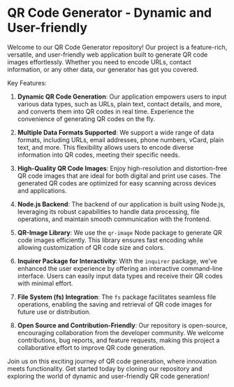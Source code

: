# QR Code Generator - Dynamic and User-friendly

Welcome to our QR Code Generator repository! Our project is a feature-rich, versatile, and user-friendly web application built to generate QR code images effortlessly. Whether you need to encode URLs, contact information, or any other data, our generator has got you covered.

Key Features:
1. **Dynamic QR Code Generation**: Our application empowers users to input various data types, such as URLs, plain text, contact details, and more, and converts them into QR codes in real time. Experience the convenience of generating QR codes on the fly.

2. **Multiple Data Formats Supported**: We support a wide range of data formats, including URLs, email addresses, phone numbers, vCard, plain text, and more. This flexibility allows users to encode diverse information into QR codes, meeting their specific needs.

3. **High-Quality QR Code Images**: Enjoy high-resolution and distortion-free QR code images that are ideal for both digital and print use cases. The generated QR codes are optimized for easy scanning across devices and applications.

4. **Node.js Backend**: The backend of our application is built using Node.js, leveraging its robust capabilities to handle data processing, file operations, and maintain smooth communication with the frontend.

5. **QR-Image Library**: We use the `qr-image` Node package to generate QR code images efficiently. This library ensures fast encoding while allowing customization of QR code size and colors.

6. **Inquirer Package for Interactivity**: With the `inquirer` package, we've enhanced the user experience by offering an interactive command-line interface. Users can easily input data types and receive their QR codes with minimal effort.

7. **File System (fs) Integration**: The `fs` package facilitates seamless file operations, enabling the saving and retrieval of QR code images for future use or distribution.

8. **Open Source and Contribution-Friendly**: Our repository is open-source, encouraging collaboration from the developer community. We welcome contributions, bug reports, and feature requests, making this project a collaborative effort to improve QR code generation.

Join us on this exciting journey of QR code generation, where innovation meets functionality. Get started today by cloning our repository and exploring the world of dynamic and user-friendly QR code generation!
